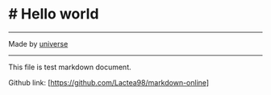 # # Hello world

---

Made by [universe](https://lactea.kr)

---

This file is test markdown document.

Github link: [https://github.com/Lactea98/markdown-online]


